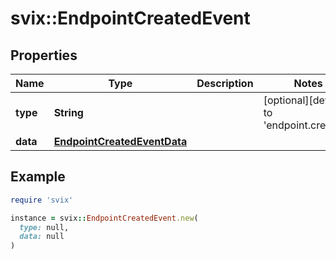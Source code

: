 # svix::EndpointCreatedEvent

## Properties

| Name | Type | Description | Notes |
| ---- | ---- | ----------- | ----- |
| **type** | **String** |  | [optional][default to &#39;endpoint.created&#39;] |
| **data** | [**EndpointCreatedEventData**](EndpointCreatedEventData.md) |  |  |

## Example

```ruby
require 'svix'

instance = svix::EndpointCreatedEvent.new(
  type: null,
  data: null
)
```

